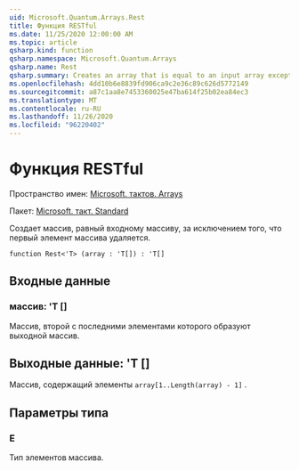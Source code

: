 ```yaml
---
uid: Microsoft.Quantum.Arrays.Rest
title: Функция RESTful
ms.date: 11/25/2020 12:00:00 AM
ms.topic: article
qsharp.kind: function
qsharp.namespace: Microsoft.Quantum.Arrays
qsharp.name: Rest
qsharp.summary: Creates an array that is equal to an input array except that the first array element is dropped.
ms.openlocfilehash: 4dd10b6e8839fd906ca9c2e36c89c626d5772149
ms.sourcegitcommit: a87c1aa8e7453360025e47ba614f25b02ea84ec3
ms.translationtype: MT
ms.contentlocale: ru-RU
ms.lasthandoff: 11/26/2020
ms.locfileid: "96220402"
---
```

# <a name="rest-function"></a>Функция RESTful

Пространство имен: [Microsoft. тактов. Arrays](xref:Microsoft.Quantum.Arrays)

Пакет: [Microsoft. такт. Standard](https://nuget.org/packages/Microsoft.Quantum.Standard)


Создает массив, равный входному массиву, за исключением того, что первый элемент массива удаляется.

```qsharp
function Rest<'T> (array : 'T[]) : 'T[]
```


## <a name="input"></a>Входные данные

### <a name="array--t"></a>массив: 'T []

Массив, второй с последними элементами которого образуют выходной массив.



## <a name="output--t"></a>Выходные данные: 'T []

Массив, содержащий элементы `array[1..Length(array) - 1]` .

## <a name="type-parameters"></a>Параметры типа

### <a name="t"></a>Е

Тип элементов массива.